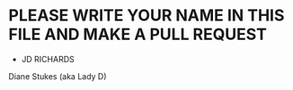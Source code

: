 # PLEASE WRITE YOUR NAME IN THIS FILE AND MAKE A PULL REQUEST

- JD RICHARDS

Diane Stukes (aka Lady D)